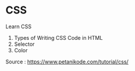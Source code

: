 # CSS
Learn CSS

1. Types of Writing CSS Code in HTML
2. Selector
3. Color

Source : https://www.petanikode.com/tutorial/css/
